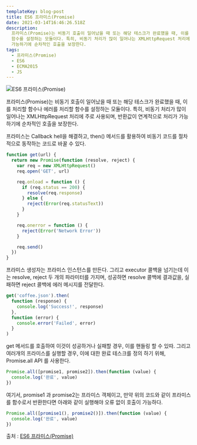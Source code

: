 ```yaml
---
templateKey: blog-post
title: ES6 프라미스(Promise)
date: 2021-03-14T16:46:26.518Z
description:
  프라미스(Promise)는 비동기 호출이 일어났을 때 또는 해당 테스크가 완료했을 때, 이를 처리할 함수나 에러를 처리할
  함수를 설정하는 모듈이다. 특히, 비동기 처리가 많이 일어나는 XMLHttpRequest 처리에 주로 사용되며, 반환값이 연계적으로 처리가
  가능하기에 순차적인 호출을 보장한다.
tags:
  - 프라미스(Promise)
  - ES6
  - ECMA2015
  - JS
---
```


![ES6 프라미스(Promise)](/assets/es6.png 'ES6 프라미스(Promise)')

프라미스(Promise)는 비동기 호출이 일어났을 때 또는 해당 테스크가 완료했을 때, 이를 처리할 함수나 에러를 처리할 함수를 설정하는 모듈이다. 특히, 비동기 처리가 많이 일어나는 XMLHttpRequest 처리에 주로 사용되며, 반환값이 연계적으로 처리가 가능하기에 순차적인 호출을 보장한다.

프라미스는 Callback hell을 해결하고, then() 메서드를 활용하여 비동기 코드를 절차적으로 동작하는 코드로 바꿀 수 있다.

```javascript
function get(url) {
  return new Promise(function (resolve, reject) {
    var req = new XMLHttpRequest()
    req.open('GET', url)

    req.onload = function () {
      if (req.status == 200) {
        resolve(req.response)
      } else {
        reject(Error(req.statusText))
      }
    }

    req.onerror = function () {
      reject(Error('Network Error'))
    }

    req.send()
  })
}
```

프라미스 생성자는 프라미스 인스턴스를 만든다. 그리고 executor 콜백을 넘기는데 이는 resolve, reject 두 개의 파라미터를 가지며, 성공하면 resolve 콜백에 결과값을, 실패하면 reject 콜백에 에러 메시지를 전달한다.

```javascript
get('coffee.json').then(
  function (response) {
    console.log('Success!', response)
  },
  function (error) {
    console.error('Failed', error)
  }
)
```

get 메서드를 호출하여 이것이 성공하거나 실패할 경우, 이를 핸들링 할 수 있따. 그리고 여러개의 프라미스를 실행할 경우, 이에 대한 완료 테스크를 정의 하기 위해, Promise.all API 를 사용한다.

```javascript
Promise.all([promise1, promise2]).then(function (value) {
  console.log('완료', value)
})
```

여기서, promise1 과 promise2는 프라미스 객체이고, 만약 위의 코드와 같이 프라미스를 함수로서 반환한다면 아래와 같이 실행해야 오류 없이 호출이 가능하다.

```javascript
Promise.all([promise1(), promise2()]).then(function (value) {
  console.log('완료', value)
})
```

출처 : [ES6 프라미스(Promise)](https://www.bottlehs.com/javascript/es6-%ED%94%84%EB%9D%BC%EB%AF%B8%EC%8A%A4-promise/ 'ES6 프라미스(Promise)')
